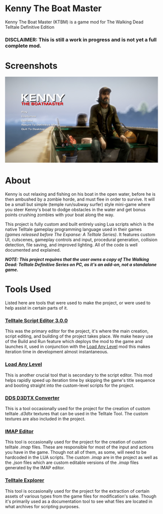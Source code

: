 # Kenny The Boat Master
Kenny The Boat Master (KTBM) is a game mod for The Walking Dead Telltale Definitive Edition

### DISCLAIMER: This is still a work in progress and is not yet a full complete mod.

# Screenshots

![main-menui-wip1](screenshots/main-menu-wip1.jpg)

# About

Kenny is out relaxing and fishing on his boat in the open water, before he is then ambushed by a zombie horde, and must flee in order to survive. It will be a small but simple (temple run/subway surfer) style mini-game where you steer Kenny's boat to dodge obstacles in the water and get bonus points crushing zombies with your boat along the way.

This project is fully custom and built entirely using Lua scripts which is the native Telltale gameplay programming language used in their games *(games released before The Expanse: A Telltale Series)*. It features custom UI, cutscenes, gameplay controls and input, procedural generation, collision detection, file saving, and improved lighting. All of the code is well documented and explained.

***NOTE: This project requires that the user owns a copy of The Walking Dead: Telltale Definitive Series on PC, as it's an add-on, not a standalone game.***

# Tools Used

Listed here are tools that were used to make the project, or were used to help assist in certain parts of it.

### [Telltale Script Editor 3.0.0](https://github.com/Mawrak/Telltale-Script-Editor-Tweaks)

This was the primary editor for the project, it's where the main creation, script editing, and building of the project takes place. We make heavy use of the Build and Run feature which deploys the mod to the game and launches it, used in conjunction with the [Load Any Level](https://www.nexusmods.com/thewalkingdeadthetelltaledefinitiveseries/mods/7?tab=description) mod this makes iteration time in development almost instantaneous.

### [Load Any Level](https://www.nexusmods.com/thewalkingdeadthetelltaledefinitiveseries/mods/7?tab=description)

This is another crucial tool that is secondary to the script editor. This mod helps rapidly speed up iteration time by skipping the game's title sequence and booting straight into the custom-level scripts for the project.

### [DDS D3DTX Converter](https://github.com/Telltale-Modding-Group/DDS-D3DTX-Converter)

This is a tool occasionally used for the project for the creation of custom telltale *.d3dtx* textures that can be used in the Telltale Tool. The custom textures are also included in the project.

### [IMAP Editor](https://github.com/Telltale-Modding-Group/IMAP-Editor)

This tool is occasionally used for the project for the creation of custom telltale *.imap* files. These are responsible for most of the input and actions you have in the game. Though not all of them, as some, will need to be hardcoded in the LUA scripts. The custom *.imap* are in the project as well as the *.json* files which are custom editable versions of the *.imap* files generated by the IMAP editor.

### [Telltale Explorer](https://quickandeasysoftware.net/software/telltale-explorer)

This tool is occasionally used for the project for the extraction of certain assets of various types from the game files for modification's sake. Though it's primarily used as a documentation tool to see what files are located in what archives for scripting purposes.
